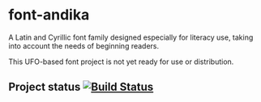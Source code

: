 # font-andika
A Latin and Cyrillic font family designed especially for literacy use, taking into account the needs of beginning readers.

This UFO-based font project is not yet ready for use or distribution.

## Project status [![Build Status](http://build.palaso.org/app/rest/builds/buildType:Fonts_Andika/statusIcon)](http://build.palaso.org/viewType.html?buildTypeId=Fonts_Andika&guest=1)


